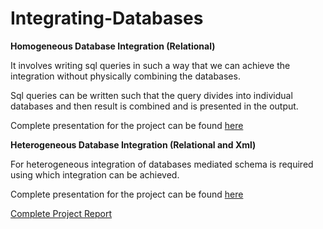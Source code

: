 # Integrating-Databases

**Homogeneous Database Integration (Relational)**

It involves writing sql queries in such a way that we can achieve the integration without physically combining the databases.

Sql queries can be written such that the query divides into individual databases and then result is combined and is presented in the output.

Complete presentation for the project can be found [here](https://drive.google.com/open?id=1GXD2jiHa5ESF8JNsfa2xgb7vPknk567mo0Rd0-wUzjs)



**Heterogeneous Database Integration (Relational and Xml)**

For heterogeneous integration of databases mediated schema is required using which integration can be achieved.

Complete presentation for the project can be found [here](https://drive.google.com/file/d/1NLwuwIMRnTKPKtDGjzEr7bR6ncKLBE-M/view?usp=sharing)




[Complete Project Report](https://drive.google.com/file/d/1K-Kss_al0Dg0YVledWJ1wU2GlZ59DGpF/view?usp=sharing)


